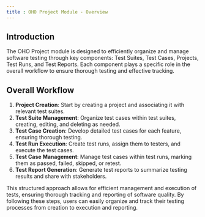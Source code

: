 ```yaml
---
title : OHO Project Module - Overview
---
```


## Introduction

The OHO Project module is designed to efficiently organize and manage software testing through key components: Test Suites, Test Cases, Projects, Test Runs, and Test Reports. Each component plays a specific role in the overall workflow to ensure thorough testing and effective tracking.

## Overall Workflow

1. **Project Creation**: Start by creating a project and associating it with relevant test suites.
2. **Test Suite Management**: Organize test cases within test suites, creating, editing, and deleting as needed.
3. **Test Case Creation**: Develop detailed test cases for each feature, ensuring thorough testing.
4. **Test Run Execution**: Create test runs, assign them to testers, and execute the test cases.
5. **Test Case Management**: Manage test cases within test runs, marking them as passed, failed, skipped, or retest.
6. **Test Report Generation**: Generate test reports to summarize testing results and share with stakeholders.

This structured approach allows for efficient management and execution of tests, ensuring thorough tracking and reporting of software quality. By following these steps, users can easily organize and track their testing processes from creation to execution and reporting.

